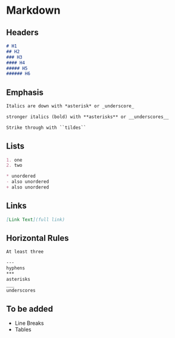 # Markdown

## Headers

```markdown
# H1
## H2
### H3
#### H4
##### H5
###### H6
```

## Emphasis

```markdown
Italics are down with *asterisk* or _underscore_

stronger italics (bold) with **asterisks** or __underscores__

Strike through with ``tildes``
```

## Lists

```markdown
1. one
2. two

* unordered
- also unordered
+ also unordered
```

## Links

```markdown
[Link Text](full link)
```

## Horizontal Rules

```markdown
At least three

---
hyphens
***
asterisks
___
underscores
```

## To be added

- Line Breaks
- Tables